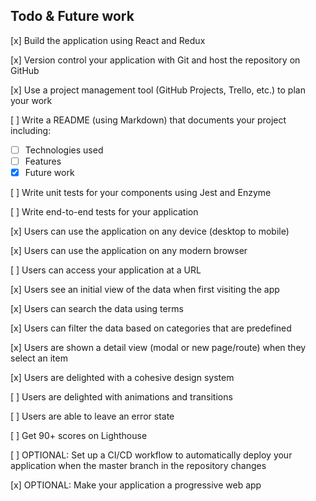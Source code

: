 ## Todo & Future work

[x] Build the application using React and Redux

[x] Version control your application with Git and host the repository on GitHub

[x] Use a project management tool (GitHub Projects, Trello, etc.) to plan your work

[ ] Write a README (using Markdown) that documents your project including:

- [ ] Technologies used
- [ ] Features
- [x] Future work

[ ] Write unit tests for your components using Jest and Enzyme

[ ] Write end-to-end tests for your application

[x] Users can use the application on any device (desktop to mobile)

[x] Users can use the application on any modern browser

[ ] Users can access your application at a URL

[x] Users see an initial view of the data when first visiting the app

[x] Users can search the data using terms

[x] Users can filter the data based on categories that are predefined

[x] Users are shown a detail view (modal or new page/route) when they select an item

[x] Users are delighted with a cohesive design system

[ ] Users are delighted with animations and transitions

[ ] Users are able to leave an error state

[ ] Get 90+ scores on Lighthouse

[ ] OPTIONAL: Set up a CI/CD workflow to automatically deploy your application when the master branch in the repository changes

[x] OPTIONAL: Make your application a progressive web app